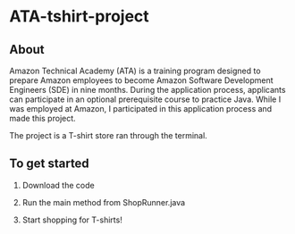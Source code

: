 # ATA-tshirt-project

## About
 Amazon Technical Academy (ATA) is a training program designed to prepare Amazon employees to become Amazon Software Development Engineers (SDE) in nine months. During the application process, applicants can participate in an optional prerequisite course to practice Java. While I was employed at Amazon, I participated in this application process and made this project.
 
 The project is a T-shirt store ran through the terminal.

 ## To get started

 1. Download the code

 2. Run the main method from ShopRunner.java

 3. Start shopping for T-shirts!
